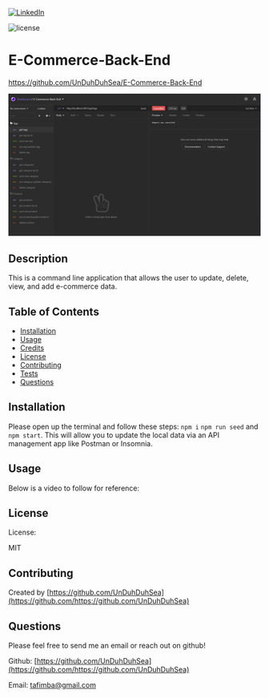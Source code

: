 [![LinkedIn][linkedin-shield]][linkedin-url]

![license](https://img.shields.io/badge/license-MIT-blue)

# E-Commerce-Back-End

https://github.com/UnDuhDuhSea/E-Commerce-Back-End

![E-Commerce-Back-End](imgs\E-commerce-Back-End.jpg)

## Description

This is a command line application that allows the user to update, delete, view, and add e-commerce data.

## Table of Contents

- [Installation](#installation)
- [Usage](#usage)
- [Credits](#credits)
- [License](#license)
- [Contributing](#contributing)
- [Tests](#tests)
- [Questions](#questions)

## Installation

Please open up the terminal and follow these steps: `npm i` `npm run seed` and `npm start`. This will allow you to update the local data via an API management app like Postman or Insomnia.

## Usage

Below is a video to follow for reference:

## License

License:

MIT

## Contributing

Created by [https://github.com/UnDuhDuhSea](https://github.com/https://github.com/UnDuhDuhSea)

## Questions

Please feel free to send me an email or reach out on github!

Github: [https://github.com/UnDuhDuhSea](https://github.com/https://github.com/UnDuhDuhSea)

Email: [tafimba@gmail.com](https://github.com/tafimba@gmail.com)

<!-- MARKDOWN LINKS & IMAGES -->

[linkedin-shield]: https://img.shields.io/badge/-LinkedIn-black.svg?style=for-the-badge&logo=linkedin&colorB=555
[linkedin-url]: www.linkedin.com/in/tyler-abegg
